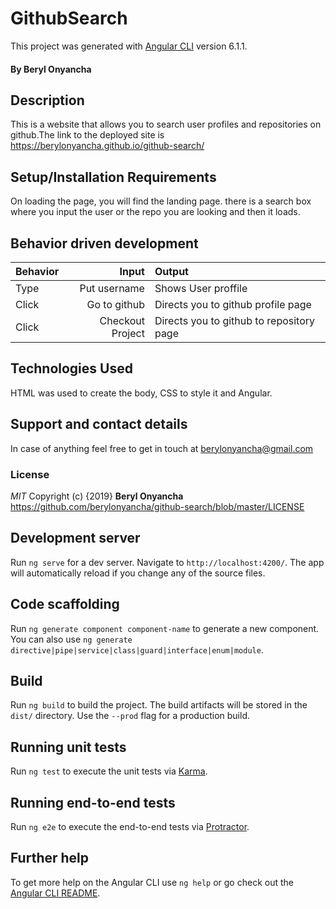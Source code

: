 # GithubSearch

This project was generated with [Angular CLI](https://github.com/angular/angular-cli) version 6.1.1.

#### By **Beryl Onyancha**
## Description
This is a website that allows you to search user profiles and repositories on github.The link to the deployed site is https://berylonyancha.github.io/github-search/
## Setup/Installation Requirements
On loading the page, you will find the landing page. there is a search box where you input the user or the repo you are looking and then it loads.
## Behavior driven development
|Behavior|Input|Output|
|:-------|-----:|:------|
|Type|Put username | Shows User proffile|
|Click|Go to github |  Directs you to github profile page|
|Click| Checkout Project|  Directs you to github to repository page|

## Technologies Used
HTML was used to create the body, CSS to style it and Angular.
## Support and contact details
In case of anything feel free to get in touch at berylonyancha@gmail.com
### License
*MIT*
Copyright (c) {2019} **Beryl Onyancha** https://github.com/berylonyancha/github-search/blob/master/LICENSE

## Development server

Run `ng serve` for a dev server. Navigate to `http://localhost:4200/`. The app will automatically reload if you change any of the source files.

## Code scaffolding

Run `ng generate component component-name` to generate a new component. You can also use `ng generate directive|pipe|service|class|guard|interface|enum|module`.

## Build

Run `ng build` to build the project. The build artifacts will be stored in the `dist/` directory. Use the `--prod` flag for a production build.

## Running unit tests

Run `ng test` to execute the unit tests via [Karma](https://karma-runner.github.io).

## Running end-to-end tests

Run `ng e2e` to execute the end-to-end tests via [Protractor](http://www.protractortest.org/).

## Further help

To get more help on the Angular CLI use `ng help` or go check out the [Angular CLI README](https://github.com/angular/angular-cli/blob/master/README.md).
